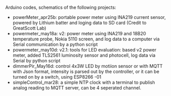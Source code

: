 Arduino codes, schematics of the following projects:
- powerMeter_apr25b:  portable power meter using INA219 current sensor, powered by Lithium batter and loging data to SD card (Credit to GreatScott Lab)
- powermeter_may18a: v2: power meter using INA219 and 18B20 temperature probe, Nokia 5110 screen, and log data to a computer via Serial communication by a python script 
- powermeter_may10d: v2.1: tools for LED evaluation: based v2 power meter, added TLS2561 luminosity sensor and photocell, log data via Serial by python script
- dimmerPir_May16d: control 4x3W LED by motiion sensor or  with MQTT with Json format, intensity is parsed out by the controller, or it can be turned on by a switch, using ESP8266 -01
- simpleControl_mar28: a simple NTP clock with a terminal to publish analog reading to MQTT server, can be 4 seperated channel.
